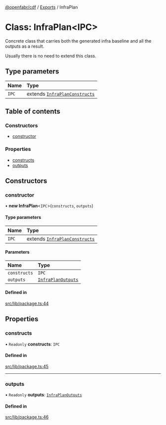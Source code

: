 [@openfabr/cdf](../README.md) / [Exports](../modules.md) / InfraPlan

# Class: InfraPlan<IPC\>

Concrete class that carries both the generated infra baseline and all the outputs as a result.

 Usually there is no need to extend this class.

## Type parameters

| Name | Type |
| :------ | :------ |
| `IPC` | extends [`InfraPlanConstructs`](../interfaces/InfraPlanConstructs.md) |

## Table of contents

### Constructors

- [constructor](InfraPlan.md#constructor)

### Properties

- [constructs](InfraPlan.md#constructs)
- [outputs](InfraPlan.md#outputs)

## Constructors

### constructor

• **new InfraPlan**<`IPC`\>(`constructs`, `outputs`)

#### Type parameters

| Name | Type |
| :------ | :------ |
| `IPC` | extends [`InfraPlanConstructs`](../interfaces/InfraPlanConstructs.md) |

#### Parameters

| Name | Type |
| :------ | :------ |
| `constructs` | `IPC` |
| `outputs` | [`InfraPlanOutputs`](../modules.md#infraplanoutputs) |

#### Defined in

[src/lib/package.ts:44](https://github.com/openfabr/cdf/blob/8dc07b3/core/typescript/src/lib/package.ts#L44)

## Properties

### constructs

• `Readonly` **constructs**: `IPC`

#### Defined in

[src/lib/package.ts:45](https://github.com/openfabr/cdf/blob/8dc07b3/core/typescript/src/lib/package.ts#L45)

___

### outputs

• `Readonly` **outputs**: [`InfraPlanOutputs`](../modules.md#infraplanoutputs)

#### Defined in

[src/lib/package.ts:46](https://github.com/openfabr/cdf/blob/8dc07b3/core/typescript/src/lib/package.ts#L46)
